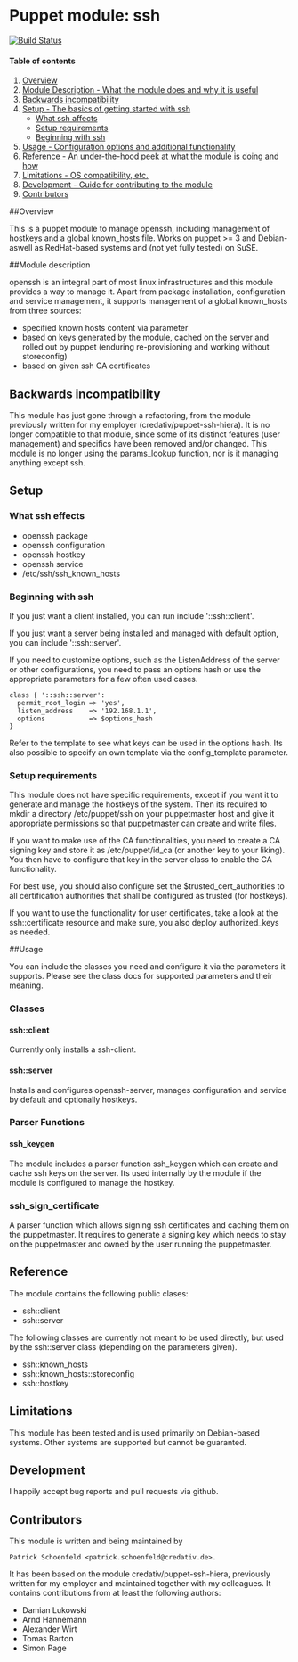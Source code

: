 # Puppet module: ssh

[![Build Status](https://travis-ci.org/aptituz/puppet-openssh.svg?branch=master)](https://travis-ci.org/aptituz/puppet-openssh)

#### Table of contents

1. [Overview](#overview)
2. [Module Description - What the module does and why it is useful](#module-description)
3. [Backwards incompatibility](#backwards-incompatibility)
4. [Setup - The basics of getting started with ssh](#setup)
    * [What ssh affects](#what-ssh-affects)
    * [Setup requirements](#setup-requirements)
    * [Beginning with ssh](#beginning-with-ssh)
5. [Usage - Configuration options and additional functionality](#usage)
6. [Reference - An under-the-hood peek at what the module is doing and how](#reference)
7. [Limitations - OS compatibility, etc.](#limitations)
8. [Development - Guide for contributing to the module](#development)
9. [Contributors](#contributors)

##Overview

This is a puppet module to manage openssh, including management of hostkeys and
a global known_hosts file. Works on puppet >= 3 and Debian- aswell as
RedHat-based systems and (not yet fully tested) on SuSE.

##Module description

openssh is an integral part of most linux infrastructures and this module provides
a way to manage it. Apart from package installation, configuration and service
management, it supports management of a global known_hosts from three sources:

- specified known hosts content via parameter
- based on keys generated by the module, cached on the server and rolled
  out by puppet (enduring re-provisioning and working without storeconfig)
- based on given ssh CA certificates

## Backwards incompatibility
This module has just gone through a refactoring, from the module previously
written for my employer (credativ/puppet-ssh-hiera). It is no longer compatible
to that module, since some of its distinct features (user management) and
specifics have been removed and/or changed. This module is no longer using the
params_lookup function, nor is it managing anything except ssh.

## Setup

### What ssh effects

* openssh package
* openssh configuration
* openssh hostkey
* openssh service
* /etc/ssh/ssh_known_hosts

### Beginning with ssh

If you just want a client installed, you can run include '::ssh::client'.

If you just want a server being installed and managed with default option, you can include '::ssh::server'.

If you need to customize options, such as the ListenAddress of the server or
other configurations, you need to pass an options hash or use the appropriate parameters
for a few often used cases.

```puppet
class { '::ssh::server':
  permit_root_login => 'yes',
  listen_address    => '192.168.1.1',
  options           => $options_hash
}
```

Refer to the template to see what keys can be used in the options hash.
Its also possible to specify an own template via the config_template
parameter.

### Setup requirements

This module does not have specific requirements, except if you want it to
generate and manage the hostkeys of the system. Then its required to
mkdir a directory /etc/puppet/ssh on your puppetmaster host and give it
appropriate permissions so that puppetmaster can create and write files.

If you want to make use of the CA functionalities, you need to create a CA
signing key and store it as /etc/puppet/id_ca (or another key to your liking).
You then have to configure that key in the server class to enable the
CA functionality.

For best use, you should also configure set the $trusted_cert_authorities to all
certification authorities that shall be configured as trusted (for hostkeys).

If you want to use the functionality for user certificates, take a look at
the ssh::certificate resource and make sure, you also deploy authorized_keys
as needed.

##Usage

You can include the classes you need and configure it via the parameters it
supports. Please see the class docs for supported parameters and their
meaning.

### Classes

#### ssh::client

Currently only installs a ssh-client.

#### ssh::server

Installs and configures openssh-server, manages configuration and service by
default and optionally hostkeys.

### Parser Functions

#### ssh_keygen

The module includes a parser function ssh_keygen which can create and cache
ssh keys on the server. Its used internally by the module if the module is
configured to manage the hostkey.

### ssh_sign_certificate

A parser function which allows signing ssh certificates and caching them on
the puppetmaster. It requires to generate a signing key which needs to stay
on the puppetmaster and owned by the user running the puppetmaster.

## Reference

The module contains the following public clases:

- ssh::client
- ssh::server

The following classes are currently not meant to be used directly, but used
by the ssh::server class (depending on the parameters given).

- ssh::known_hosts
- ssh::known_hosts::storeconfig
- ssh::hostkey

## Limitations

This module has been tested and is used primarily on Debian-based systems.
Other systems are supported but cannot be guaranted.

## Development

I happily accept bug reports and pull requests via github.

## Contributors

This module is written and being maintained by

    Patrick Schoenfeld <patrick.schoenfeld@credativ.de>.

It has been based on the module credativ/puppet-ssh-hiera, previously written
for my employer and maintained together with my colleagues. It contains
contributions from at least the following authors:

- Damian Lukowski
- Arnd Hannemann
- Alexander Wirt
- Tomas Barton
- Simon Page
